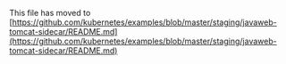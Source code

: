 This file has moved to [https://github.com/kubernetes/examples/blob/master/staging/javaweb-tomcat-sidecar/README.md](https://github.com/kubernetes/examples/blob/master/staging/javaweb-tomcat-sidecar/README.md)
